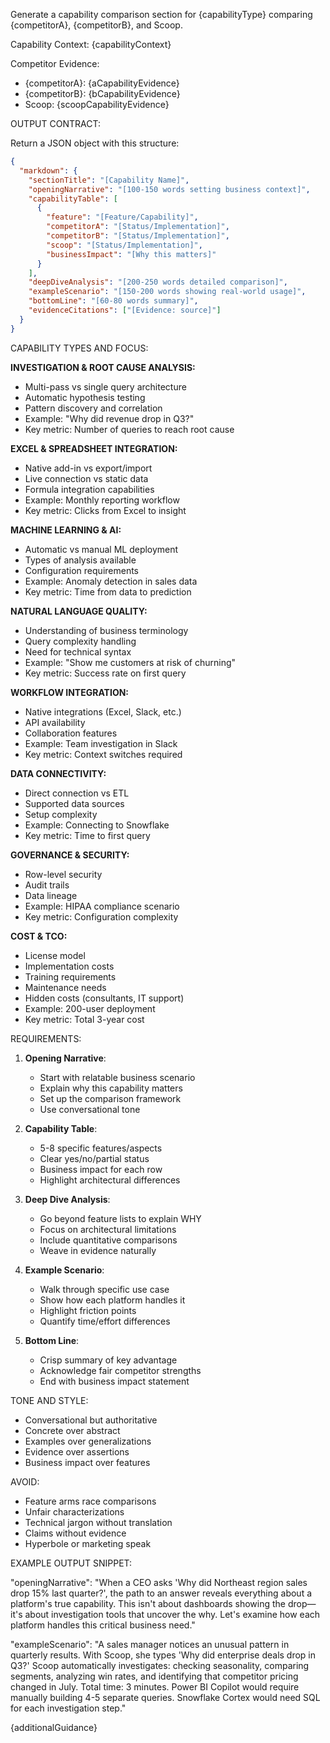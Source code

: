Generate a capability comparison section for {capabilityType} comparing {competitorA}, {competitorB}, and Scoop.

Capability Context:
{capabilityContext}

Competitor Evidence:
- {competitorA}: {aCapabilityEvidence}
- {competitorB}: {bCapabilityEvidence}
- Scoop: {scoopCapabilityEvidence}

OUTPUT CONTRACT:

Return a JSON object with this structure:
```json
{
  "markdown": {
    "sectionTitle": "[Capability Name]",
    "openingNarrative": "[100-150 words setting business context]",
    "capabilityTable": [
      {
        "feature": "[Feature/Capability]",
        "competitorA": "[Status/Implementation]",
        "competitorB": "[Status/Implementation]",
        "scoop": "[Status/Implementation]",
        "businessImpact": "[Why this matters]"
      }
    ],
    "deepDiveAnalysis": "[200-250 words detailed comparison]",
    "exampleScenario": "[150-200 words showing real-world usage]",
    "bottomLine": "[60-80 words summary]",
    "evidenceCitations": ["[Evidence: source]"]
  }
}
```

CAPABILITY TYPES AND FOCUS:

**INVESTIGATION & ROOT CAUSE ANALYSIS:**
- Multi-pass vs single query architecture
- Automatic hypothesis testing
- Pattern discovery and correlation
- Example: "Why did revenue drop in Q3?"
- Key metric: Number of queries to reach root cause

**EXCEL & SPREADSHEET INTEGRATION:**
- Native add-in vs export/import
- Live connection vs static data
- Formula integration capabilities
- Example: Monthly reporting workflow
- Key metric: Clicks from Excel to insight

**MACHINE LEARNING & AI:**
- Automatic vs manual ML deployment
- Types of analysis available
- Configuration requirements
- Example: Anomaly detection in sales data
- Key metric: Time from data to prediction

**NATURAL LANGUAGE QUALITY:**
- Understanding of business terminology
- Query complexity handling
- Need for technical syntax
- Example: "Show me customers at risk of churning"
- Key metric: Success rate on first query

**WORKFLOW INTEGRATION:**
- Native integrations (Excel, Slack, etc.)
- API availability
- Collaboration features
- Example: Team investigation in Slack
- Key metric: Context switches required

**DATA CONNECTIVITY:**
- Direct connection vs ETL
- Supported data sources
- Setup complexity
- Example: Connecting to Snowflake
- Key metric: Time to first query

**GOVERNANCE & SECURITY:**
- Row-level security
- Audit trails
- Data lineage
- Example: HIPAA compliance scenario
- Key metric: Configuration complexity

**COST & TCO:**
- License model
- Implementation costs
- Training requirements
- Maintenance needs
- Hidden costs (consultants, IT support)
- Example: 200-user deployment
- Key metric: Total 3-year cost

REQUIREMENTS:

1. **Opening Narrative**:
   - Start with relatable business scenario
   - Explain why this capability matters
   - Set up the comparison framework
   - Use conversational tone

2. **Capability Table**:
   - 5-8 specific features/aspects
   - Clear yes/no/partial status
   - Business impact for each row
   - Highlight architectural differences

3. **Deep Dive Analysis**:
   - Go beyond feature lists to explain WHY
   - Focus on architectural limitations
   - Include quantitative comparisons
   - Weave in evidence naturally

4. **Example Scenario**:
   - Walk through specific use case
   - Show how each platform handles it
   - Highlight friction points
   - Quantify time/effort differences

5. **Bottom Line**:
   - Crisp summary of key advantage
   - Acknowledge fair competitor strengths
   - End with business impact statement

TONE AND STYLE:
- Conversational but authoritative
- Concrete over abstract
- Examples over generalizations
- Evidence over assertions
- Business impact over features

AVOID:
- Feature arms race comparisons
- Unfair characterizations
- Technical jargon without translation
- Claims without evidence
- Hyperbole or marketing speak

EXAMPLE OUTPUT SNIPPET:

"openingNarrative": "When a CEO asks 'Why did Northeast region sales drop 15% last quarter?', the path to an answer reveals everything about a platform's true capability. This isn't about dashboards showing the drop—it's about investigation tools that uncover the why. Let's examine how each platform handles this critical business need."

"exampleScenario": "A sales manager notices an unusual pattern in quarterly results. With Scoop, she types 'Why did enterprise deals drop in Q3?' Scoop automatically investigates: checking seasonality, comparing segments, analyzing win rates, and identifying that competitor pricing changed in July. Total time: 3 minutes. Power BI Copilot would require manually building 4-5 separate queries. Snowflake Cortex would need SQL for each investigation step."

{additionalGuidance}